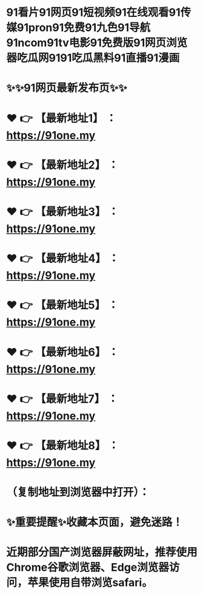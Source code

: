 # 91看片91网页91短视频91在线观看91传媒91pron91免费91九色91导航91ncom91tv电影91免费版91网页浏览器吃瓜网9191吃瓜黑料91直播91漫画
# ✨✨91网页最新发布页✨✨
# ❤️ 👉 【最新地址1】 ：https://91one.my
# ❤️ 👉 【最新地址2】 ：https://91one.my
# ❤️ 👉 【最新地址3】 ：https://91one.my
# ❤️ 👉 【最新地址4】 ：https://91one.my
# ❤️ 👉 【最新地址5】 ：https://91one.my
# ❤️ 👉 【最新地址6】 ：https://91one.my
# ❤️ 👉 【最新地址7】 ：https://91one.my
# ❤️ 👉 【最新地址8】 ：https://91one.my
# （复制地址到浏览器中打开）：
# ✨重要提醒✨收藏本页面，避免迷路！
# 近期部分国产浏览器屏蔽网址，推荐使用Chrome谷歌浏览器、Edge浏览器访问，苹果使用自带浏览safari。
